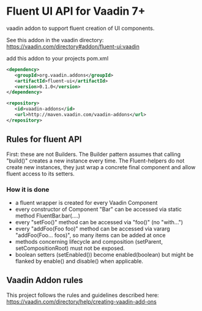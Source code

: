 # Fluent UI API for Vaadin 7+

vaadin addon to support fluent creation of UI components. 

See this addon in the vaadin directory: https://vaadin.com/directory#addon/fluent-ui:vaadin

add this addon to your projects pom.xml

```xml
<dependency>
   <groupId>org.vaadin.addons</groupId>
   <artifactId>fluent-ui</artifactId>
   <version>0.1.0</version>
</dependency>

<repository>
   <id>vaadin-addons</id>
   <url>http://maven.vaadin.com/vaadin-addons</url>
</repository>
```

## Rules for fluent API

First: these are not Builders. The Builder pattern assumes that calling "build()" creates a new instance every time. 
The Fluent-helpers do not create new instances, they just wrap a concrete final component and allow fluent access to 
its setters.

### How it is done

- a fluent wrapper is created for every Vaadin Component
- every constructor of Component "Bar" can be accessed via static method FluentBar.bar(....)
- every "setFoo()" method can be accessed via "foo()" (no "with...")
- every "addFoo(Foo foo)" method can be accessed via vararg "addFoo(Foo... foos)", so many items can be added at once
- methods concerning lifecycle and composition (setParent, setCompositionRoot) must not be exposed.
- boolean setters (setEnabled()) become enabled(boolean) but might be flanked by enable() and disable() when applicable.




## Vaadin Addon rules

This project follows the rules and guidelines described here: https://vaadin.com/directory/help/creating-vaadin-add-ons
